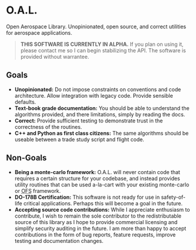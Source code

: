 # O.A.L.
Open Aerospace Library. Unopinionated, open source, and correct utilities for aerospace applications.

> **THIS SOFTWARE IS CURRENTLY IN ALPHA.** If you plan on using it, please
> contact me so I can begin stabilizing the API. The software is provided
> without warrantee.

## Goals
- **Unopinionated:** Do not impose constraints on conventions and code
  architecture. Allow integration with legacy code. Provide sensible defaults.
- **Text-book grade documentation:** You should be able to understand the
  algorithms provided, and there limitations, simply by reading the docs.
- **Correct:** Provide sufficient testing to demonstrate trust in the
  correctness of the routines.
- **C++ and Python as first class citizens:** The same algorithms should be
  useable between a trade study script and flight code.

## Non-Goals
- **Being a monte-carlo framework:** O.A.L. will never contain code that
  requires a certain structure for your codebase, and instead provides
  utility routines that can be used a-la-cart with your existing
  monte-carlo or <abbr title="Operational Flight Software">OFS</abbr> framework.
- **DO-178B Certification:** This software is not ready for use in
  safety-of-life critical applications. Perhaps this will become a goal in the
  future.
- **Accepting source code contributions:** While I appreciate enthusiasm to
  contribute, I wish to remain the sole contributor to the redistributable
  source of this library as I hope to provide commercial licensing and
  simplify security auditing in the future. I am more than happy to
  accept contributions in the form of bug reports, feature requests,
  improve testing and documentation changes.
